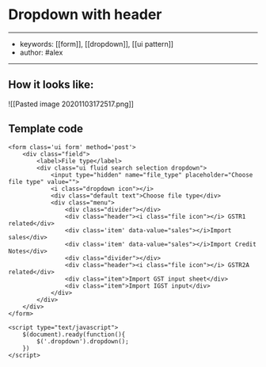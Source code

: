 # Dropdown with header
---
- keywords: [[form]], [[dropdown]], [[ui pattern]]
- author: #alex
---
## How it looks like: 
![[Pasted image 20201103172517.png]]

## Template code

```
<form class='ui form' method='post'>
	<div class="field">
		<label>File type</label>
		<div class="ui fluid search selection dropdown">
			<input type="hidden" name="file_type" placeholder="Choose file type" value="">
			<i class="dropdown icon"></i>
			<div class="default text">Choose file type</div>
			<div class="menu">
				<div class="divider"></div>
				<div class="header"><i class="file icon"></i> GSTR1 related</div>
				<div class='item' data-value="sales"></i>Import sales</div>
				<div class='item' data-value="sales"></i>Import Credit Notes</div>
				<div class="divider"></div>
				<div class="header"><i class="file icon"></i> GSTR2A related</div>
				<div class="item">Import GST input sheet</div>
				<div class="item">Import IGST input</div>
			</div>
		</div>
	</div>
</form>
```

```
<script type="text/javascript">
	$(document).ready(function(){
		$('.dropdown').dropdown();
	})
</script>
```